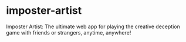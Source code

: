 # imposter-artist
Imposter Artist: The ultimate web app for playing the creative deception game with friends or strangers, anytime, anywhere!

